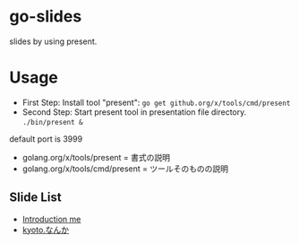 # go-slides
slides by using present.

# Usage
- First Step: Install tool "present": `go get github.org/x/tools/cmd/present`
- Second Step: Start present tool in presentation file directory. `./bin/present &`

default port is 3999

- golang.org/x/tools/present = 書式の説明
- golang.org/x/tools/cmd/present = ツールそのものの説明

## Slide List

- [Introduction me](https://talks.godoc.org/github.com/tomato3713/go-slides/self-intro-intern/intro.slide#1)
- [kyoto.なんか](https://talks.godoc.org/github.com/tomato3713/go-slides/kyoto.nanka/vim-translate-experience.slide#1)
